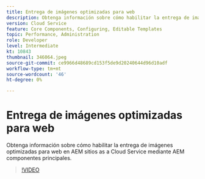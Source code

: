 ```yaml
---
title: Entrega de imágenes optimizadas para web
description: Obtenga información sobre cómo habilitar la entrega de imágenes optimizadas para web en AEM sitios as a Cloud Service mediante AEM componentes principales.
version: Cloud Service
feature: Core Components, Configuring, Editable Templates
topic: Performance, Administration
role: Developer
level: Intermediate
kt: 10843
thumbnail: 346064.jpeg
source-git-commit: ce9966d48689cd153f5de9d20240644d96d10adf
workflow-type: tm+mt
source-wordcount: '46'
ht-degree: 0%

---
```



# Entrega de imágenes optimizadas para web

Obtenga información sobre cómo habilitar la entrega de imágenes optimizadas para web en AEM sitios as a Cloud Service mediante AEM componentes principales.

>[!VIDEO](https://video.tv.adobe.com/v/346064/?quality=12&learn=on)

